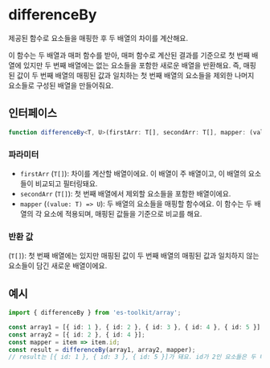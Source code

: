 # differenceBy

제공된 함수로 요소들을 매핑한 후 두 배열의 차이를 계산해요.

이 함수는 두 배열과 매퍼 함수를 받아, 매퍼 함수로 계산된 결과를 기준으로 첫 번째 배열에 있지만 두 번째 배열에는 없는 요소들을 포함한 새로운 배열을 반환해요. 즉, 매핑된 값이 두 번째 배열의 매핑된 값과 일치하는 첫 번째 배열의 요소들을 제외한 나머지 요소들로 구성된 배열을 만들어줘요.

## 인터페이스

```typescript
function differenceBy<T, U>(firstArr: T[], secondArr: T[], mapper: (value: T) => U): T[];
```

### 파라미터

- `firstArr` (`T[]`): 차이를 계산할 배열이에요. 이 배열이 주 배열이고, 이 배열의 요소들이 비교되고 필터링돼요.
- `secondArr` (`T[]`): 첫 번째 배열에서 제외할 요소들을 포함한 배열이에요.
- `mapper` (`(value: T) => U`): 두 배열의 요소들을 매핑할 함수에요. 이 함수는 두 배열의 각 요소에 적용되며, 매핑된 값들을 기준으로 비교를 해요.

### 반환 값

(`T[]`): 첫 번째 배열에는 있지만 매핑된 값이 두 번째 배열의 매핑된 값과 일치하지 않는 요소들이 담긴 새로운 배열이에요.

## 예시

```typescript
import { differenceBy } from 'es-toolkit/array';

const array1 = [{ id: 1 }, { id: 2 }, { id: 3 }, { id: 4 }, { id: 5 }];
const array2 = [{ id: 2 }, { id: 4 }];
const mapper = item => item.id;
const result = differenceBy(array1, array2, mapper);
// result는 [{ id: 1 }, { id: 3 }, { id: 5 }]가 돼요. id가 2인 요소들은 두 배열 모두에 있어서 결과에서 제외돼요.
```
